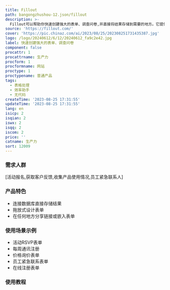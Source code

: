 ```yaml
---
title: Fillout
path: bangongzhushou-12.json/fillout
description: >-
  Fillout可以帮助你快速创建强大的表单、调查问卷,并直接将结果存储到需要的地方。它提供了40多种高度可定制的问题类型,设计精美,可以收集准确的回答。无需编程即可创建复杂的表单,支持支付、多页表单、强大的条件逻辑等高级功能。定价合理,提供免费套餐。适用于各类场景的数据收集。
source: 'https://fillout.com/'
cover: 'https://pic.chinaz.com/ai/2023/08/25/202308251731435387.jpg'
logo: /logo/20240612/6/12/20240612_fa9c2e42.jpg
label: 快速创建强大的表单、调查问卷
component: false
procattr: 1
procattrname: 生产力
procform: 1
procformname: 网站
proctype: 1
proctypename: 普通产品
tags:
  - 表格处理
  - 效率助手
  - 无代码
createTime: '2023-08-25 17:31:55'
updateTime: '2023-08-25 17:31:55'
lang: en
isicp: 2
isqian: 2
iswx: 2
isqq: 2
iscom: 2
price: ''
catname: 生产力
sort: 12009
---
```




### 需求人群
[活动报名,获取客户反馈,收集产品使用情况,员工紧急联系人]

### 产品特色
- 连接数据库直接存储结果
- 拖放式设计表单
- 在任何地方分享链接或嵌入表单

### 使用场景示例
- 活动RSVP表单
- 每周通讯注册
- 价格询价表单
- 员工紧急联系表单
- 在线注册表单

### 使用教程


  
